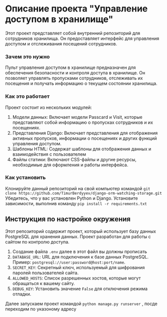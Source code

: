 # Описание проекта "Управление доступом в хранилище"
Этот проект представляет собой внутренний репозиторий для сотрудников хранилища. Он предоставляет интерфейс для управления доступом и отслеживания посещений сотрудников.

### Зачем это нужно
Пульт управления доступом в хранилище предназначен для обеспечения безопасности и контроля доступа в хранилище. Он позволяет управлять пропусками сотрудников, отслеживать их посещения и получать информацию о текущем состоянии хранилища.
### Как это работает
Проект состоит из нескольких модулей:
1. Модели данных: Включает модели Passcard и Visit, которые представляют собой информацию о пропусках сотрудников и их посещениях.
2. Представления Django: Включает представления для отображения активных пропусков, информации о посещениях и других функций управления доступом.
3. Шаблоны HTML: Содержат шаблоны для отображения данных и взаимодействия с пользователем
4. Файлы статики: Включают CSS-файлы и другие ресурсы, необходимые для оформления и работы интерфейса.
### Как установить
Клонируйте данный репозиторий на свой компьютер командой `git clone https://github.com/TimurBerdyyev/django-orm-watching-storage.git`
Убедитесь, что у вас установлен Python и Django.
Установите зависимости, выполнив команду `pip install -r requirements.txt`

## Инструкция по настройке окружения
Этот репозиторий содержит проект, который использует базу данных PostgreSQL для хранения данных. Проект разработан для работы с сайтом по контролю доступа.
1. Создание файла `.env` далее в этот файл вы должны прописать
2. `DATABASE_URL`: URL для подключения к базе данных PostgreSQL. Пример: `postgresql://user:password@host:port/name`.
3. `SECRET_KEY`: Секретный ключ, используемый для шифрования паролей пользователей сайта.
4. `ALLOWED_HOSTS`: Список разрешенных хостов, которые могут обращаться к вашему сайту.
5. `DEBUG_KEY`: Установить значение `False` для отключения режима отладки.

Далее запускаем проект командой `python manage.py runserver` , посде переходим по указоному адресу 






